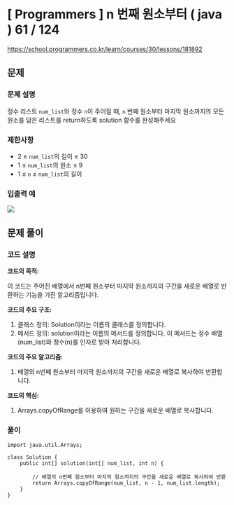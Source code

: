 # [ Programmers ] n 번째 원소부터 ( java ) 61 / 124
https://school.programmers.co.kr/learn/courses/30/lessons/181892

## 문제 
### 문제 설명
정수 리스트 `num_list`와 정수 `n`이 주어질 때, `n` 번째 원소부터 마지막 원소까지의 모든 원소를 담은 리스트를 return하도록 solution 함수를 완성해주세요
### 제한사항
-  2 ≤ `num_list`의 길이 ≤ 30
- 1 ≤ `num_list`의 원소 ≤ 9
- 1 ≤ `n` ≤ `num_list`의 길이

### 입출력 예
![](https://i.imgur.com/Kc8PWzM.png)

## 문제 풀이
### 코드 설명

**코드의 목적:**

이 코드는 주어진 배열에서 n번째 원소부터 마지막 원소까지의 구간을 새로운 배열로 반환하는 기능을 가진 알고리즘입니다.

**코드의 주요 구조:**

1. 클래스 정의: Solution이라는 이름의 클래스를 정의합니다.
2. 메서드 정의: solution이라는 이름의 메서드를 정의합니다. 이 메서드는 정수 배열(num_list)와 정수(n)를 인자로 받아 처리합니다.

**코드의 주요 알고리즘:**

1. 배열의 n번째 원소부터 마지막 원소까지의 구간을 새로운 배열로 복사하여 반환합니다.

**코드의 핵심:**

1. Arrays.copyOfRange를 이용하여 원하는 구간을 새로운 배열로 복사합니다.

### 풀이
```
import java.util.Arrays;

class Solution {
    public int[] solution(int[] num_list, int n) {
        
        // 배열의 n번째 원소부터 마지막 원소까지의 구간을 새로운 배열로 복사하여 반환
        return Arrays.copyOfRange(num_list, n - 1, num_list.length);
    }
}
```

